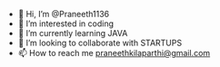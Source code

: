 - 👋 Hi, I’m @Praneeth1136
- 👀 I’m interested in coding
- 🌱 I’m currently learning JAVA
- 💞️ I’m looking to collaborate with STARTUPS 
- 📫 How to reach me praneethkilaparthi@gmail.com

<!---
Praneeth1136/Praneeth1136 is a ✨ special ✨ repository because its `README.md` (this file) appears on your GitHub profile.
You can click the Preview link to take a look at your changes.
--->
